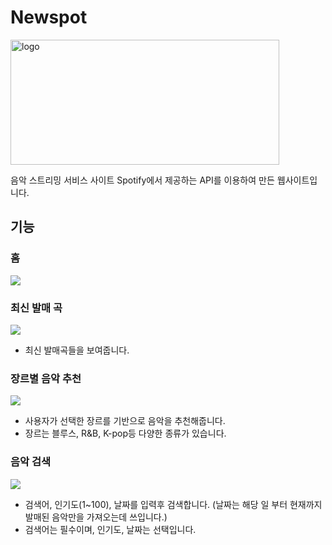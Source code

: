 # Newspot

<img src="https://www.sproutseed.ga/images/newspot_logo.png" width="430" height="200" alt="logo">

음악 스트리밍 서비스 사이트 Spotify에서 제공하는 API를 이용하여 만든 웹사이트입니다. 

## 기능

### 홈 
<img src="https://lh4.googleusercontent.com/XyqgTMGx3kT0O3SIENCWhis4eF4jdrz7SbYjdqsCQ47iJfsTH1PNish6BJdNCuwZ5T4F5ieXUFkopv06J1Yg=w1173-h919-rw">

### 최신 발매 곡
<img src="https://lh4.googleusercontent.com/mAs4h7jO5tetk8tBPz2BNRk6oHfF9zmdakY_b-XoT5oFXHwEFSqcRwRnWDeZP308HfR9oCzKYCTApBf9zM8n=w1532-h919-rw">

- 최신 발매곡들을 보여줍니다.

### 장르별 음악 추천
<img src="https://lh5.googleusercontent.com/zPxe9_6aVOAItBQVS6d3wjN37HUq52OvcF6LBVz_8chNscJNFmZyipP1v0OQZbo9um6-j296BNwSwUjHFHLn=w1532-h919-rw">

- 사용자가 선택한 장르를 기반으로 음악을 추천해줍니다.
- 장르는 블루스, R&B, K-pop등 다양한 종류가 있습니다.

### 음악 검색
<img src="https://lh4.googleusercontent.com/ThV8emYDyFXrHkwE2R6ZUt5cb3uNPx51qe31XFVlvsm7A55O3kpBBB3wPEHaTXy8SlgctomJZQGJlHFb7Ilk=w1532-h919-rw">

- 검색어, 인기도(1~100), 날짜를 입력후 검색합니다. (날짜는 해당 일 부터 현재까지 발매된 음악만을 가져오는데 쓰입니다.)
- 검색어는 필수이며, 인기도, 날짜는 선택입니다.


